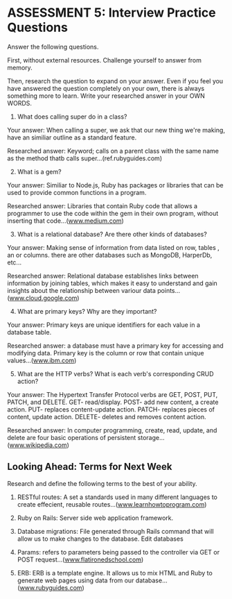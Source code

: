 # ASSESSMENT 5: Interview Practice Questions

Answer the following questions.

First, without external resources. Challenge yourself to answer from memory.

Then, research the question to expand on your answer. Even if you feel you have answered the question completely on your own, there is always something more to learn. Write your researched answer in your OWN WORDS.

1. What does calling super do in a class?

Your answer: When calling a super, we ask that our new thing we're making, have an similiar outline as a standard feature.

Researched answer: Keyword; calls on a parent class with the same name as the method thatb calls super...(ref.rubyguides.com) 

2. What is a gem? 

Your answer: Similiar to Node.js, Ruby has packages or libraries that can be used to provide common functions in a program.

Researched answer: Libraries that contain Ruby code that allows a programmer to use the code within the gem in their own program, without inserting that code...(www.medium.com)

3. What is a relational database? Are there other kinds of databases?

Your answer: Making sense of information from data listed on row, tables , an or columns. there are other databases such as MongoDB, HarperDb, etc...

Researched answer: Relational database establishes links between information by joining tables, which makes it easy to understand and gain insights about the relationship between variour data points...(www.cloud.google.com)

4. What are primary keys? Why are they important?

Your answer: Primary keys are unique identifiers for each value in a database table.

Researched answer: a database must have a primary key for accessing and modifying data. Primary key is the column or row that contain unique values...(www.ibm.com)

5. What are the HTTP verbs? What is each verb's corresponding CRUD action?

Your answer: The Hypertext Transfer Protocol verbs are GET, POST, PUT, PATCH, and DELETE. GET- read/display. POST- add new content, a create action. PUT- replaces content-update action. PATCH- replaces pieces of content, update action. DELETE- deletes and removes content action.

Researched answer: In computer programming, create, read, update, and delete are four basic operations of persistent storage...(www.wikipedia.com)

## Looking Ahead: Terms for Next Week

Research and define the following terms to the best of your ability.

1. RESTful routes: A set a standards used in many different languages to create effecient, reusable routes...(www.learnhowtoprogram.com)

2. Ruby on Rails: Server side web application framework.

3. Database migrations: File generated through Rails command that will allow us to make changes to the database. Edit databases

4. Params: refers to parameters being passed to the controller via GET or POST request...(www.flatironedschool.com)

5. ERB: ERB is a template engine. It allows us to mix HTML and Ruby to generate web pages using data from our database...(www.rubyguides.com)
